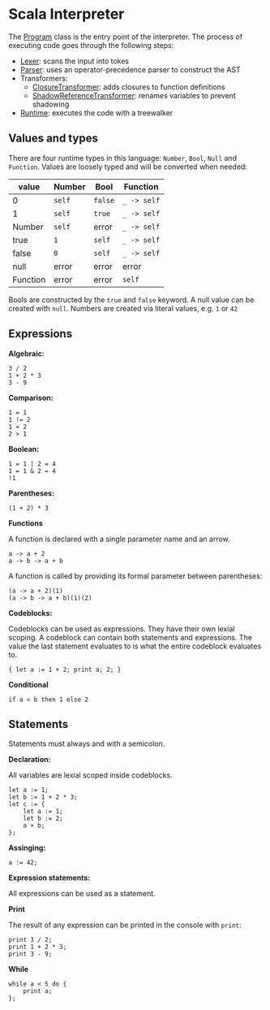 # Scala Interpreter

The [Program](https://github.com/WimJongeneel/scala-interpreter/blob/master/interpreter/src/main/scala/Program.scala) class is the entry point of the interpreter. The process of executing code goes through the following steps:
* [Lexer](https://github.com/WimJongeneel/scala-interpreter/blob/master/interpreter/src/main/scala/lexer/Lexer.scala): scans the input into tokes
* [Parser](https://github.com/WimJongeneel/scala-interpreter/blob/master/interpreter/src/main/scala/parser/Parser.scala): uses an operator-precedence parser to construct the AST
* Transformers:
    * [ClosureTransformer](https://github.com/WimJongeneel/scala-interpreter/blob/master/interpreter/src/main/scala/transformers/ClosureTransformer.scala): adds closures to function definitions
    * [ShadowReferenceTransformer](https://github.com/WimJongeneel/scala-interpreter/blob/master/interpreter/src/main/scala/transformers/ShadowReferenceTransformer.scala): renames variables to prevent shadowing
* [Runtime](https://github.com/WimJongeneel/scala-interpreter/blob/master/interpreter/src/main/scala/runtime/Runtime.scala): executes the code with a treewalker

## Values and types

There are four runtime types in this language: `Number`, `Bool`, `Null` and `Function`. Values are loosely typed and will be converted when needed:

| value    | Number  | Bool    | Function    |
|----------|---------|---------|-------------|
| 0        | `self`  | `false` | `_ -> self` |
| 1        | `self`  | `true`  | `_ -> self` |
| Number   | `self`  | error   | `_ -> self` |
| true     | `1`     | `self`  | `_ -> self` |
| false    | `0`     | `self`  | `_ -> self` |
| null     | error   | error   | error       |
| Function | error   | error   | `self`      |

Bools are constructed by the `true` and `false` keyword. A null value can be created with `null`. Numbers are created via literal values, e.g. `1` or `42`

## Expressions

**Algebraic:**
```
3 / 2
1 + 2 * 3
3 - 9
```

**Comparison:**
```
1 = 1
1 != 2
1 < 2
2 > 1
```

**Boolean:**
```
1 = 1 | 2 = 4
1 = 1 & 2 = 4
!1
```

**Parentheses:**
```
(1 + 2) * 3
```

**Functions**

A function is declared with a single parameter name and an arrow.

```
a -> a + 2
a -> b -> a + b
```

A function is called by providing its formal parameter between parentheses:
```
(a -> a + 2)(1)
(a -> b -> a + b)(1)(2)
```

**Codeblocks:**

Codeblocks can be used as expressions. They have their own lexial scoping. A codeblock can contain both statements and expressions. The value the last statement evaluates to is what the entire codeblock evaluates to.

```
{ let a := 1 + 2; print a; 2; }
```

**Conditional**

```
if a < b then 1 else 2
```

## Statements

Statements must always and with a semicolon.

**Declaration:**

All variables are lexial scoped inside codeblocks.

```
let a := 1;
let b := 1 + 2 * 3;
let c := {
    let a := 1;
    let b := 2;
    a + b;
};
```

**Assinging:**

```
a := 42;
```

**Expression statements:**

All expressions can be used as a statement. 

**Print**

The result of any expression can be printed in the console with `print`:

```
print 3 / 2;
print 1 + 2 * 3;
print 3 - 9;
```

**While**

```
while a < 5 do {
    print a;
};
```

